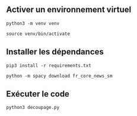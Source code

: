 ## Activer un environnement virtuel

`python3 -m venv venv`

`source venv/bin/activate`

## Installer les dépendances

`pip3 install -r requirements.txt`

`python -m spacy download fr_core_news_sm`

## Exécuter le code

`python3 decoupage.py`

